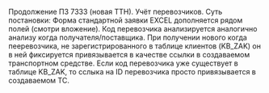 Продолжение ПЗ 7333 (новая ТТН).
Учёт перевозчиков.
Суть постановки: Форма стандартной заявки EXCEL дополняется рядом полей (смотри вложение).
Код перевозчика анализируется аналогично анализу когда получателя/поставщика.
При получении нового когда пееревозчика, не зарегистрированного в таблице клиентов (KB_ZAK) он в ней фиксируется привязывается в качестве ссылки в создаваемом транспортном средстве.
Если код перевозчика уже существует в таблице KB_ZAK, то сслыка на ID перевозчика просто привязывается в создаваемом ТС.
